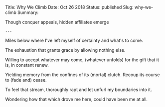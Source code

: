 Title: Why We Climb
Date: Oct 26 2018
Status: published
Slug: why-we-climb
Summary: 

<div class="post-poem">
Though conquer appeals,
hidden affiliates 
emerge
 
`---`

Miles below
where I've left myself
of certainty
and what's to come.

The exhaustion
that grants grace
by allowing nothing else.

Willing to accept
whatever may come,
(whatever unfolds)
for the gift that it is,
in constant renew.

Yielding memory
from the confines
of its (mortal) clutch. 
Recoup its course 
to (fade and) cease.

To feel that stream,
thoroughly rapt
and let unfurl
my boundaries 
into it.

Wondering 
how that which 
drove me here,
could have been
me at all.
</div>
